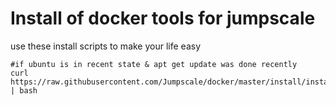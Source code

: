 Install of docker tools for jumpscale 
=====================

use these install scripts to make your life easy

```
#if ubuntu is in recent state & apt get update was done recently
curl https://raw.githubusercontent.com/Jumpscale/docker/master/install/install.sh | bash

```

